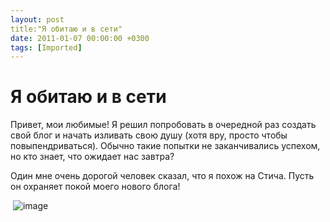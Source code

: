 ```yaml
---
layout: post
title:"Я обитаю и в сети"
date: 2011-01-07 00:00:00 +0300
tags: [Imported]
---
```

# Я обитаю и в сети

Привет, мои любимые! Я решил попробовать в очередной раз создать свой блог и начать изливать свою душу (хотя вру, просто чтобы повыпендриваться). Обычно такие попытки не заканчивались успехом, но кто знает, что ожидает нас завтра?

Один мне очень дорогой человек сказал, что я похож на Стича. Пусть он охраняет покой моего нового блога!

 ![image](http://cs10899.vkontakte.ru/u1509892/-6/x_442e6b5b.jpg)